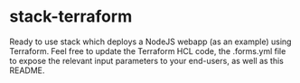 # stack-terraform

Ready to use stack which deploys a NodeJS webapp (as an example) using Terraform.
Feel free to update the Terraform HCL code, the .forms.yml file to expose the relevant input parameters to your end-users, as well as this README.